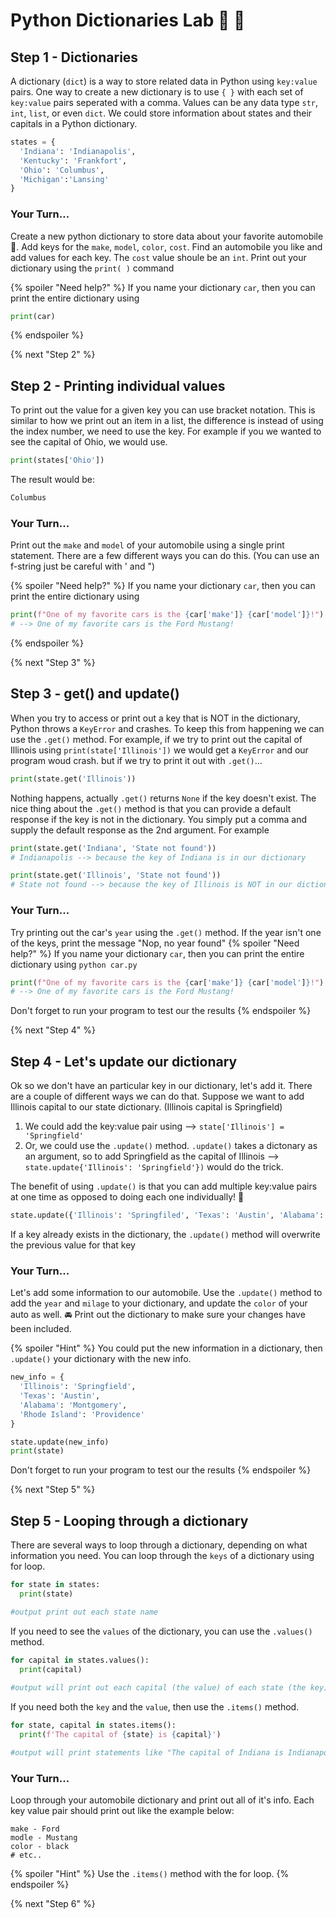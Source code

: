 # Python Dictionaries Lab 📖 🐍

## Step 1 - Dictionaries
A dictionary (`dict`) is a way to store related data in Python using `key:value` pairs. One way to create a new dictionary is to use `{ }` with each set of `key:value` pairs seperated with a comma. Values can be any data type `str`, `int`, `list`, or even `dict`. We could store information about states and their capitals in a Python dictionary.

```python
states = {
  'Indiana': 'Indianapolis',
  'Kentucky': 'Frankfort',
  'Ohio': 'Columbus',
  'Michigan':'Lansing'
}
```
### Your Turn...
Create a new python dictionary to store data about your favorite automobile 🚙. Add keys for the `make`, `model`, `color`, `cost`. Find an automobile you like and add values for each key. The `cost` value shoule be an `int`. Print out your dictionary using the `print( )` command

{% spoiler "Need help?" %}
If you name your dictionary `car`, then you can print the entire dictionary using
```python
print(car)
```
{% endspoiler %}

{% next "Step 2" %}

## Step 2 - Printing individual values
To print out the value for a given key you can use bracket notation. This is similar to how we print out an item in a list, the difference is instead of using the index number, we need to use the key. For example if you we wanted to see the capital of Ohio, we would use.
```python
print(states['Ohio'])
```
The result would be: 
```bash
Columbus
```
### Your Turn...
Print out the `make` and `model` of your automobile using a single print statement. There are a few different ways you can do this. (You can use an f-string just be careful with ' and ")

{% spoiler "Need help?" %}
If you name your dictionary `car`, then you can print the entire dictionary using
```python
print(f"One of my favorite cars is the {car['make']} {car['model']}!")
# --> One of my favorite cars is the Ford Mustang!
```

{% endspoiler %}

{% next "Step 3" %}

## Step 3 - get() and update()
When you try to access or print out a key that is NOT in the dictionary, Python throws a `KeyError` and crashes. To keep this from happening we can use the `.get()` method. For example, if we try to print out the capital of Illinois using `print(state['Illinois'])` we would get a `KeyError` and our program woud crash. but if we try to print it out with `.get()`...
```python
print(state.get('Illinois'))
```
Nothing happens, actually `.get()` returns `None` if the key doesn't exist. The nice thing about the `.get()` method is that you can provide a default response if the key is not in the dictionary. You simply put a comma and supply the default response as the 2nd argument. For example
```python
print(state.get('Indiana', 'State not found'))
# Indianapolis --> because the key of Indiana is in our dictionary

print(state.get('Illinois', 'State not found'))
# State not found --> because the key of Illinois is NOT in our dictionary
```
### Your Turn...
Try printing out the car's `year` using the `.get()` method. If the year isn't one of the keys, print the message "Nop, no year found"
{% spoiler "Need help?" %}
If you name your dictionary `car`, then you can print the entire dictionary using `python car.py`
```python
print(f"One of my favorite cars is the {car['make']} {car['model']}!")
# --> One of my favorite cars is the Ford Mustang!
```
Don't forget to run your program to test our the results
{% endspoiler %}

{% next "Step 4" %}

## Step 4 - Let's update our dictionary
Ok so we don't have an particular key in our dictionary, let's add it.  There are a couple of different ways we can do that.
Suppose we want to add Illinois capital to our state dictionary.  (Illinois capital is Springfield)
1. We could add the key:value pair using --> `state['Illinois'] = 'Springfield'`
2. Or, we could use the `.update()` method. `.update()` takes a dictonary as an argument, so to add Springfield as the capital of Illinois --> `state.update{'Illinois': 'Springfield'})` would do the trick.

The benefit of using `.update()` is that you can add multiple key:value pairs at one time as opposed to doing each one individually! 🤯
```python
state.update({'Illinois': 'Springfiled', 'Texas': 'Austin', 'Alabama': 'Montgomery', 'Rhode Island': 'Providence'})
```
If a key already exists in the dictionary, the `.update()` method will overwrite the previous value for that key

### Your Turn...
Let's add some information to our automobile.  Use the `.update()` method to add the `year` and `milage` to your dictionary, and update the `color` of your auto as well. 🚘 Print out the dictionary to make sure your changes have been included.

{% spoiler "Hint" %}
You could put the new information in a dictionary, then `.update()` your dictionary with the new info. 
```python
new_info = {
  'Illinois': 'Springfield',
  'Texas': 'Austin',
  'Alabama': 'Montgomery',
  'Rhode Island': 'Providence'
}

state.update(new_info)
print(state)
```
Don't forget to run your program to test our the results
{% endspoiler %}

{% next "Step 5" %}

## Step 5 - Looping through a dictionary
There are several ways to loop through a dictionary, depending on what information you need.  You can loop through the `keys` of a dictionary using for loop.
```python
for state in states:
  print(state)

#output print out each state name
```
If you need to see the `values` of the dictionary, you can use the `.values()` method. 
```python
for capital in states.values():
  print(capital)
  
#output will print out each capital (the value) of each state (the key)
```
If you need both the `key` and the `value`, then use the `.items()` method.
```python
for state, capital in states.items():
  print(f'The capital of {state} is {capital}')

#output will print statements like "The capital of Indiana is Indianapolis"
```

### Your Turn...
Loop through your automobile dictionary and print out all of it's info. Each key value pair should print out like the example below:
```
make - Ford
modle - Mustang
color - black
# etc..
```
{% spoiler "Hint" %}
Use the `.items()` method with the for loop.
{% endspoiler %}

{% next "Step 6" %}

